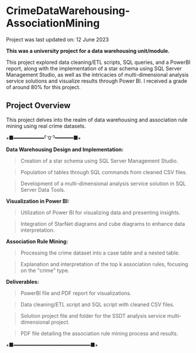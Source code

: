 # CrimeDataWarehousing-AssociationMining
Project was last updated on: 12 June 2023

**This was a university project for a data warehousing unit/module.**

This project explored data cleaning/ETL scripts, SQL queries, and a PowerBI report, along with the implementation of a star schema using SQL Server Management Studio, as well as the intricacies of multi-dimensional analysis service solutions and visualize results through Power BI. I received a grade of around 80% for this project.

## Project Overview

This project delves into the realm of data warehousing and association rule mining using real crime datasets. 

⭒■━━━━━━ˁᱸᲲᱸˀ━━━━━━■⭒ 

**Data Warehousing Design and Implementation:**

>Creation of a star schema using SQL Server Management Studio.

>Population of tables through SQL commands from cleaned CSV files.

>Development of a multi-dimensional analysis service solution in SQL Server Data Tools.

**Visualization in Power BI:**

>Utilization of Power BI for visualizing data and presenting insights.

>Integration of StarNet diagrams and cube diagrams to enhance data interpretation.

**Association Rule Mining:**

>Processing the crime dataset into a case table and a nested table.

>Explanation and interpretation of the top k association rules, focusing on the "crime" type.

**Deliverables:**

>PowerBI file and PDF report for visualizations.

>Data cleaning/ETL script and SQL script with cleaned CSV files.

>Solution project file and folder for the SSDT analysis service multi-dimensional project.

>PDF file detailing the association rule mining process and results.

⭒■━━━━━━━━━━━━━━━■⭒

